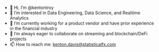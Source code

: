- 👋 Hi, I’m @kentontroy
- 👀 I’m interested in Data Engineering, Data Science, and Realtime Analytics
- 🌱 I’m currently working for a product vendor and have prior experience in the financial industry
- 💞️ I’m always eager to collaborate on streaming and blockchain/DeFi projects
- 📫 How to reach me: kenton.davis@statisticalfx.com

<!---
kentontroy/kentontroy is a ✨ special ✨ repository because its `README.md` (this file) appears on your GitHub profile.
You can click the Preview link to take a look at your changes.
--->
